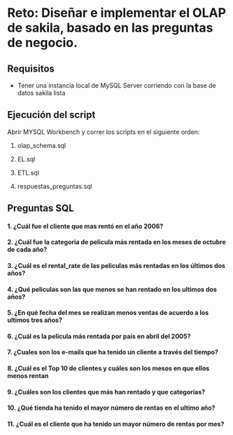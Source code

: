 # Reto: Diseñar e implementar el OLAP de sakila, basado en las preguntas de negocio.

## Requisitos
  - Tener una instancia local de MySQL Server corriendo con la base de datos sakila lista

## Ejecución del script

Abrir MYSQL Workbench y correr los scripts en el siguiente orden:

1. olap_schema.sql

2. EL.sql

3. ETL.sql

4. respuestas_preguntas.sql

## Preguntas SQL

#### 1.  ¿Cuál fue el cliente que mas rentó en el año 2006?

#### 2.  ¿Cuál fue la categoría de pelicula más rentada en los meses de octubre de cada año?

#### 3.  ¿Cuál es el rental_rate de las peliculas más rentadas en los últimos dos años?

#### 4.  ¿Qué peliculas son las que menos se han rentado en los ultimos dos años?

#### 5.  ¿En qué fecha del mes se realizan menos ventas de acuerdo a los ultimos tres años?

#### 6.  ¿Cuál es la pelicula más rentada por país en abril del 2005?

#### 7.  ¿Cuales son los e-mails que ha tenido un cliente a través del tiempo?

#### 8.  ¿Cuál es el Top 10 de clientes y cuáles son los mesos en que ellos menos rentan

#### 9.  ¿Cuáles son los clientes que más han rentado y que categorías?

#### 10.  ¿Qué tienda ha tenido el mayor número de rentas en el ultimo año?

#### 11.  ¿Cuál es el cliente que ha tenido un mayor número de rentas por mes?
